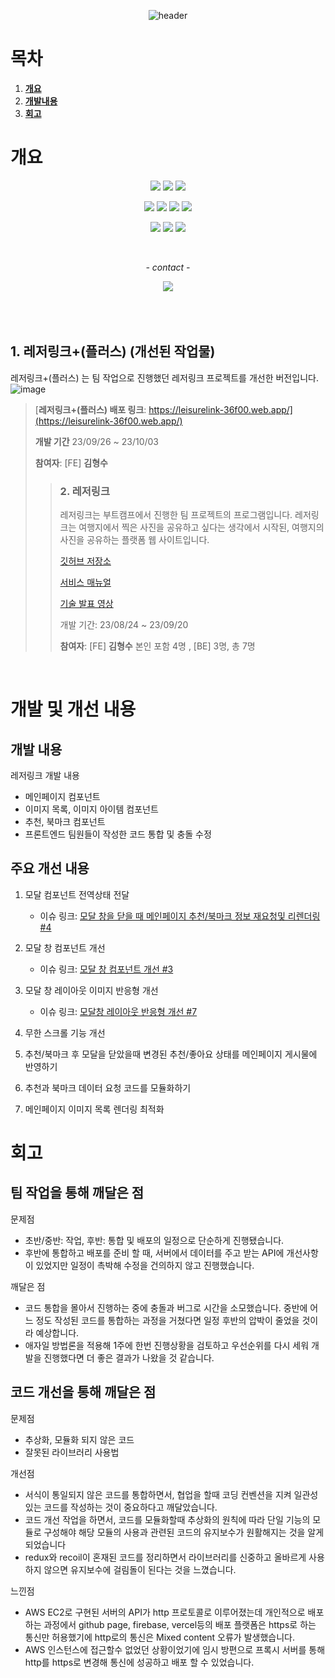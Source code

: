 <div align="center">
	
![header](https://capsule-render.vercel.app/api?type=waving&color=gradient&height=300&section=header&text=Leisure%20Link%+&fontSize=70&fontColor=FFFFFF&animation=fadeIn&stroke=000000)

</div>

# 목차
1. [**개요**](#개요)
2. [**개발내용**](#개발-및-개선-내용)
3. [**회고**](#회고)


# 개요

<div align="center">
	
<img src="https://img.shields.io/badge/html5-E34F26?style=for-the-badge&logo=html5&logoColor=white"> <img src="https://img.shields.io/badge/css3-1572B6?style=for-the-badge&logo=css3&logoColor=white"> <img src="https://img.shields.io/badge/javascript-F7DF1E?style=for-the-badge&logo=javascript&logoColor=white"> 

<img src="https://img.shields.io/badge/react-61DAFB?style=for-the-badge&logo=react&logoColor=white"> <img src="https://img.shields.io/badge/React Router-CA4245?style=for-the-badge&logo=react router&logoColor=white"> <img src="https://img.shields.io/badge/recoil-3578E5?style=for-the-badge&logo=recoil&logoColor=white"> <img src="https://img.shields.io/badge/Axios-5A29E4?style=for-the-badge&logo=Axios&logoColor=white">

<img src="https://img.shields.io/badge/Amazon AWS-232F3E?style=for-the-badge&logo=AmazonAWS&logoColor=white"> <img src="https://img.shields.io/badge/Amazon EC2-FF9900?style=for-the-badge&logo=AmazonEC2&logoColor=white"> <img src="https://img.shields.io/badge/Firebase-FFCA28?style=for-the-badge&logo=Firebase&logoColor=white"> 

<br/>

<em> - contact -</em>

  <img src="https://img.shields.io/badge/김형수-D14836?style=for-the-badge&logo=Gmail&logoColor=white&link=mailto:gimhyoungsoo@gmail.com"/>

</div>

<br/>
<br/>
<br/>

## 1. **레저링크+(플러스)** (개선된 작업물)

레저링크+(플러스) 는 팀 작업으로 진행했던 레저링크 프로젝트를 개선한 버전입니다.
![image](https://github.com/gimhyoungsoo/Leisure-Link/assets/85207564/9d356c0a-81f7-4856-896f-9e3b7fe3fdd3)


>[**레저링크+(플러스) 배포 링크**: https://leisurelink-36f00.web.app/](https://leisurelink-36f00.web.app/)
>
>**개발 기간**
>23/09/26 ~ 23/10/03
>
>**참여자**:
> [FE] **김형수**
>
>> ### 2. 레저링크
>>레저링크는 부트캠프에서 진행한 팀 프로젝트의 프로그램입니다.
>>레저링크는 여행지에서 찍은 사진을 공유하고 싶다는 생각에서 시작된, 여행지의 사진을 공유하는 플랫폼 웹 사이트입니다.
>> 
>>[깃허브 저장소](https://github.com/codestates-seb/seb45_main_030)
>> 
>>[서비스 매뉴얼](https://docs.google.com/presentation/d/1kf5DykqZihYaiozTICohrnm0y2izw0VrStzX95gFwqw/edit?usp=sharing)
>> 
>>[기술 발표 영상](https://www.youtube.com/watch?v=CJrZyZfZDsw)
>> 
>> 개발 기간: 23/08/24 ~ 23/09/20
>> 
>>**참여자**: [FE] **김형수** 본인 포함 4명 , [BE] 3명,  총 7명

<br/>



# 개발 및 개선 내용

## 개발 내용
레저링크 
개발 내용
- 메인페이지 컴포넌트
- 이미지 목록, 이미지 아이템 컴포넌트
- 추천, 북마크 컴포넌트
- 프론트엔드 팀원들이 작성한 코드 통합 및 충돌 수정


## 주요 개선 내용

1. 모달 컴포넌트 전역상태 전달
    - 이슈 링크: [모달 창을 닫을 때 메인페이지 추천/북마크 정보 재요청및 리렌더링 #4](https://github.com/gimhyoungsoo/Leisure-Link/issues/4)

2. 모달 창 컴포넌트 개선
    - 이슈 링크: [모달 창 컴포넌트 개선 #3](https://github.com/gimhyoungsoo/Leisure-Link/issues/3)

3. 모달 창 레이아웃 이미지 반응형 개선
    - 이슈 링크: [모달창 레이아웃 반응형 개선 #7](https://github.com/gimhyoungsoo/Leisure-Link/issues/7)
      
3. 무한 스크롤 기능 개선

4. 추천/북마크 후 모달을 닫았을때 변경된 추천/좋아요 상태를 메인페이지 게시물에 반영하기

5. 추천과 북마크 데이터 요청 코드를 모듈화하기

6. 메인페이지 이미지 목록 렌더링 최적화

# 회고

## 팀 작업을 통해 깨달은 점

문제점
- 초반/중반: 작업, 후반: 통합 및 배포의 일정으로 단순하게 진행됐습니다.
- 후반에 통합하고 배포를 준비 할 때, 서버에서 데이터를 주고 받는 API에 개선사항이 있었지만 일정이 촉박해 수정을 건의하지 않고 진행했습니다.
  
깨달은 점
- 코드 통합을 몰아서 진행하는 중에 충돌과 버그로 시간을 소모했습니다. 중반에 어느 정도 작성된 코드를 통합하는 과정을 거쳤다면 일정 후반의 압박이 줄었을 것이라 예상합니다.
- 애자일 방법론을 적용해 1주에 한번 진행상황을 검토하고 우선순위를 다시 세워 개발을 진행했다면 더 좋은 결과가 나왔을 것 같습니다.
 
## 코드 개선을 통해 깨달은 점

문제점
- 추상화, 모듈화 되지 않은 코드
- 잘못된 라이브러리 사용법

개선점
- 서식이 통일되지 않은 코드를 통합하면서, 협업을 할때 코딩 컨벤션을 지켜 일관성 있는 코드를 작성하는 것이 중요하다고 깨달았습니다. 
- 코드 개선 작업을 하면서, 코드를 모듈화할때 추상화의 원칙에 따라 단일 기능의 모듈로 구성해야 해당 모듈의 사용과 관련된 코드의 유지보수가 원활해지는 것을 알게되었습니다
- redux와 recoil이 혼재된 코드를 정리하면서 라이브러리를 신중하고 올바르게 사용하지 않으면 유지보수에 걸림돌이 된다는 것을 느꼈습니다.
  
느낀점
- AWS EC2로 구현된 서버의 API가 http 프로토콜로 이루어졌는데 개인적으로 배포하는 과정에서 github page, firebase, vercel등의 배포 플랫폼은 https로 하는 통신만 허용했기에 http로의 통신은 Mixed content 오류가 발생했습니다.
- AWS 인스턴스에 접근할수 없었던 상황이었기에 임시 방편으로 프록시 서버를 통해 http를 https로 변경해 통신에 성공하고 배포 할 수 있었습니다.


